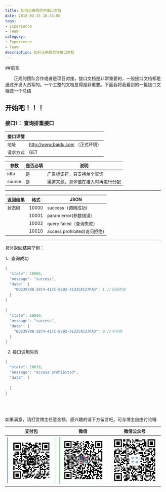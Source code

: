 ```yaml
---
title: 如何正确规范写接口文档
date: 2018-03-15 16:33:00
tags: 
- Experience
- Team
category: 
- Experience
- Team
description: 如何正确规范写接口文档
---
```

<!-- image url 
https://raw.githubusercontent.com/HealerJean/HealerJean.github.io/master/blogImages

<font color="red"></font>
-->
##前言

　　正规的团队合作或者是项目对接，接口文档是非常重要的，一般接口文档都是通过开发人员写的。一个工整的文档显得是非重要。下面我将我看到的一篇接口文档做一个总结

## 开始吧！！！


### 接口1： 查询排重接口

|接口详情||
|---|---|
|地址|http://www.baidu.com （正式环境）|
|请求方式|GET|

|参数|是否必填|说明|
|---|---|---|
|idfa|是|广告标识符，只支持单个查询|
|source|是|渠道来源，具体值在接入时再进行分配|


---


|返回结果|格式|JSON|
|---|---|---|
|状态码|10000|success（调用成功）|
||10001|param error(参数错误)|
||10002|query failed（查询失败）|
||10010|access prohibited(访问拒绝)|


---

具体返回结果举例：

1、查询成功

```java
{
  "state": 10000,
  "message": "success",
  "data": {
    "BD239708-2874-417C-8292-7E335A537FAD": 1 //已经存在
  }
}

{
  "state": 10000,
  "message": "success",
  "data": {
    "BD239708-2874-417C-8292-7E335A537FAD": 0 //不存在
  }
}
```


 2. 接口调用失败

```java
{
  "state": 10010,
  "message": "access prohibited",
  "data": [
    
  ]
}
```



<br/><br/><br/>
如果满意，请打赏博主任意金额，感兴趣的请下方留言吧。可与博主自由讨论哦

|支付包 | 微信|微信公众号|
|:-------:|:-------:|:------:|
|![支付宝](https://raw.githubusercontent.com/HealerJean/HealerJean.github.io/master/assets/img/tctip/alpay.jpg) | ![微信](https://raw.githubusercontent.com/HealerJean/HealerJean.github.io/master/assets/img/tctip/weixin.jpg)|![微信公众号](https://raw.githubusercontent.com/HealerJean/HealerJean.github.io/master/assets/img/my/qrcode_for_gh_a23c07a2da9e_258.jpg)|



<!-- Gitalk 评论 start  -->

<link rel="stylesheet" href="https://unpkg.com/gitalk/dist/gitalk.css">
<script src="https://unpkg.com/gitalk@latest/dist/gitalk.min.js"></script> 
<div id="gitalk-container"></div>    
 <script type="text/javascript">
    var gitalk = new Gitalk({
		clientID: `1d164cd85549874d0e3a`,
		clientSecret: `527c3d223d1e6608953e835b547061037d140355`,
		repo: `HealerJean.github.io`,
		owner: 'HealerJean',
		admin: ['HealerJean'],
		id: 'eDso3iazNfRQzpbC',
    });
    gitalk.render('gitalk-container');
</script> 

<!-- Gitalk end -->

